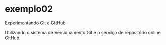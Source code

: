 # exemplo02
Experimentando Git e GitHub

Utilizando o sistema de versionamento Git e o serviço de repositório online GitHub.